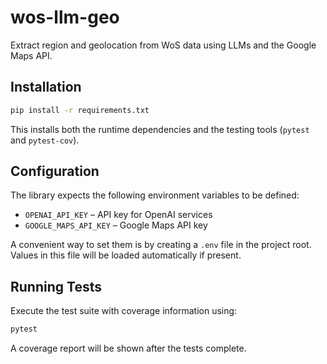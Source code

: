 # wos-llm-geo

Extract region and geolocation from WoS data using LLMs and the Google Maps API.

## Installation

```bash
pip install -r requirements.txt
```

This installs both the runtime dependencies and the testing tools (`pytest` and `pytest-cov`).

## Configuration

The library expects the following environment variables to be defined:

- `OPENAI_API_KEY` – API key for OpenAI services
- `GOOGLE_MAPS_API_KEY` – Google Maps API key

A convenient way to set them is by creating a `.env` file in the project root. Values
in this file will be loaded automatically if present.

## Running Tests

Execute the test suite with coverage information using:

```bash
pytest
```

A coverage report will be shown after the tests complete.
